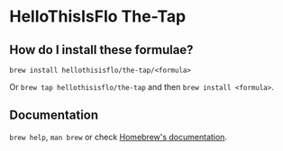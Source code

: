 # HelloThisIsFlo The-Tap

## How do I install these formulae?

`brew install hellothisisflo/the-tap/<formula>`

Or `brew tap hellothisisflo/the-tap` and then `brew install <formula>`.

## Documentation

`brew help`, `man brew` or check [Homebrew's documentation](https://docs.brew.sh).

